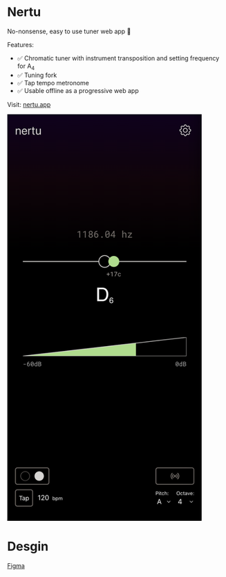 # Nertu

No-nonsense, easy to use tuner web app 🎷

Features:

- ✅ Chromatic tuner with instrument transposition and setting frequency for A<sub>4</sub>
- ✅ Tuning fork
- ✅ Tap tempo metronome
- ✅ Usable offline as a progressive web app

Visit: [nertu.app](https://nertu.app)

<img width="450px" src="public/preview.png" alt="Nertu webapp preview" />

# Desgin

[Figma](https://www.figma.com/file/49Aww3Y3X9R2RRzRZJJIOh/nertu?node-id=0%3A1)
